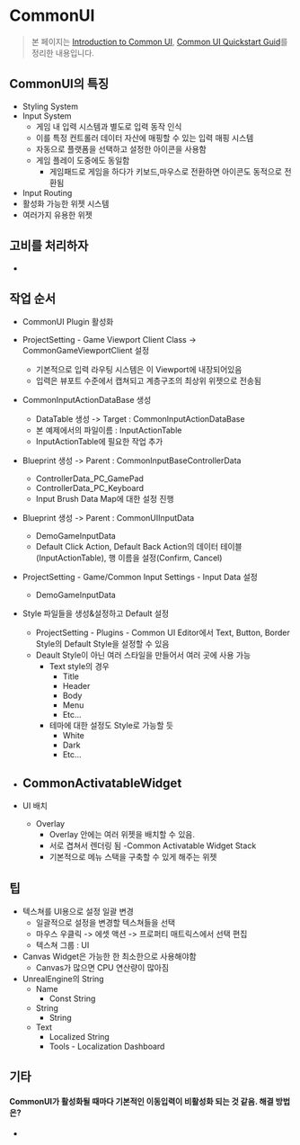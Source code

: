 # CommonUI

> 본 페이지는 [Introduction to Common UI](https://www.youtube.com/live/TTB5y-03SnE?si=jD3cqkcm8hYgOYEw), [Common UI Quickstart Guid](https://dev.epicgames.com/documentation/en-us/unreal-engine/common-ui-quickstart-guide-for-unreal-engine?application_version=5.0)를 정리한 내용입니다.

## CommonUI의 특징
- Styling System
- Input System
    - 게임 내 입력 시스템과 별도로 입력 동작 인식
    - 이를 특정 컨트롤러 데이터 자산에 매핑할 수 있는 입력 매핑 시스템
    - 자동으로 플랫폼을 선택하고 설정한 아이콘을 사용함
    - 게임 플레이 도중에도 동일함
        - 게임패드로 게임을 하다가 키보드,마우스로 전환하면 아이콘도 동적으로 전환됨
- Input Routing
- 활성화 가능한 위젯 시스템
- 여러가지 유용한 위젯

## 고비를 처리하자
- 


## 작업 순서
- CommonUI Plugin 활성화
- ProjectSetting - Game Viewport Client Class -> CommonGameViewportClient 설정
    - 기본적으로 입력 라우팅 시스템은 이 Viewport에 내장되어있음
    - 입력은 뷰포트 수준에서 캡쳐되고 계층구조의 최상위 위젯으로 전송됨
- CommonInputActionDataBase 생성
    - DataTable 생성 -> Target : CommonInputActionDataBase
    - 본 예제에서의 파일이름 : InputActionTable
    - InputActionTable에 필요한 작업 추가
- Blueprint 생성 -> Parent : CommonInputBaseControllerData
    - ControllerData_PC_GamePad
    - ControllerData_PC_Keyboard
    - Input Brush Data Map에 대한 설정 진행
- Blueprint 생성 -> Parent : CommonUIInputData
    - DemoGameInputData
    - Default Click Action, Default Back Action의 데이터 테이블(InputActionTable), 행 이름을 설정(Confirm, Cancel)
- ProjectSetting - Game/Common Input Settings - Input Data 설정
    - DemoGameInputData
- Style 파일들을 생성&설정하고 Default 설정
    - ProjectSetting - Plugins - Common UI Editor에서 Text, Button, Border Style의 Default Style을 설정할 수 있음
    - Deault Style이 아닌 여러 스타일을 만들어서 여러 곳에 사용 가능
        - Text style의 경우
            - Title
            - Header
            - Body
            - Menu
            - Etc...
        - 테마에 대한 설정도 Style로 가능할 듯
            - White
            - Dark
            - Etc...
- CommonActivatableWidget
    - 

- UI 배치
    - Overlay
        - Overlay 안에는 여러 위젯을 배치할 수 있음.
        - 서로 겹쳐서 렌더링 됨
    -Common Activatable Widget Stack
        - 기본적으로 메뉴 스택을 구축할 수 있게 해주는 위젯

## 팁
- 텍스쳐를 UI용으로 설정 일괄 변경
    - 일괄적으로 설정을 변경할 텍스쳐들을 선택
    - 마우스 우클릭 -> 에셋 액션 -> 프로퍼티 매트릭스에서 선택 편집
    - 텍스쳐 그룹 : UI
- Canvas Widget은 가능한 한 최소한으로 사용해야함
    - Canvas가 많으면 CPU 연산량이 많아짐
- UnrealEngine의 String
    - Name
        - Const String
    - String
        - String
    - Text
        - Localized String
        - Tools - Localization Dashboard

## 기타
#### CommonUI가 활성화될 때마다 기본적인 이동입력이 비활성화 되는 것 같음. 해결 방법은?
- 

